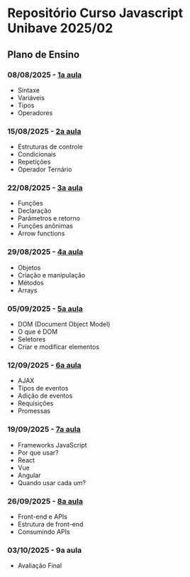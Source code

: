 # Repositório Curso Javascript Unibave 2025/02

## Plano de Ensino

### 08/08/2025 - [1a aula](https://github.com/Abnerlucasm/curso_javascript_202502/tree/master/aula-1)
- Sintaxe
- Variáveis 
- Tipos
- Operadores

### 15/08/2025 - [2a aula](https://github.com/Abnerlucasm/curso_javascript_202502/tree/master/aula-2)
- Estruturas de controle
- Condicionais
- Repetições
- Operador Ternário

### 22/08/2025 - [3a aula](https://github.com/Abnerlucasm/curso_javascript_202502/tree/master/aula-3)
- Funções
- Declaração
- Parâmetros e retorno
- Funções anônimas
- Arrow functions

### 29/08/2025 - [4a aula](https://github.com/Abnerlucasm/curso_javascript_202502/tree/master/aula-4)
- Objetos
- Criação e manipulação
- Métodos
- Arrays

### 05/09/2025 - [5a aula](https://github.com/Abnerlucasm/curso_javascript_202502/tree/master/aula-5)
- DOM (Document Object Model)
- O que é DOM
- Seletores
- Criar e modificar elementos

### 12/09/2025 - [6a aula](https://github.com/Abnerlucasm/curso_javascript_202502/tree/master/aula-6)
- AJAX
- Tipos de eventos
- Adição de eventos
- Requisições
- Promessas

### 19/09/2025 - [7a aula](https://github.com/Abnerlucasm/curso_javascript_202502/tree/master/aula-7)
- Frameworks JavaScript
- Por que usar?
- React
- Vue
- Angular
- Quando usar cada um?

### 26/09/2025 - [8a aula](https://github.com/Abnerlucasm/curso_javascript_202502/tree/master/aula-8)
- Front-end e APIs
- Estrutura de front-end
- Consumindo APIs

### 03/10/2025 - 9a aula
- Avaliação Final